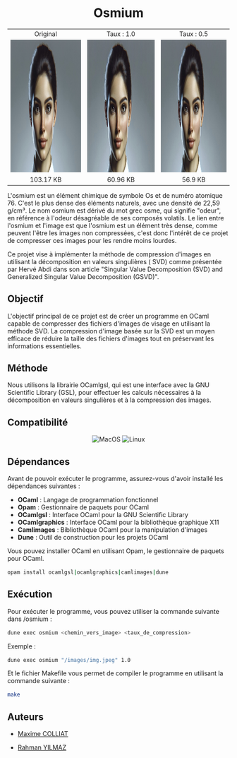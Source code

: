 <h1 align="center">Osmium</h1>

<table>
  <tr>
      <td align="center">
        Original
    </td>
     <td align="center">
        Taux : 1.0
    </td>
      <td align="center">
        Taux : 0.5
    </td>
    </tr>
  <tr>
    <td>
       <img src="https://github.com/Maxime-Cllt/Osmium/blob/main/documentation/images/ia1200x800.jpeg" width="300" height="300" alt="Image original">
    </td>
    <td>
       <img src="https://github.com/Maxime-Cllt/Osmium/blob/main/documentation/compresse/osmium_ia1200x800_%5Bpsnr%3D51.37%2Ctx%3D1.00%5D.jpeg" width="300" height="300" alt="Image compressé">
    </td>
 <td>
       <img src="https://github.com/Maxime-Cllt/Osmium/blob/main/documentation/compresse/osmium_ia1200x800_%5Bpsnr%3D51.14%2Ctx%3D0.50%5D.jpeg" width="300" height="300" alt="Image compressé">
    </td>
    </tr>
    <tr>
    <td align="center">
        103.17 KB
    </td>
    <td align="center">
        60.96 KB
    </td>
    <td align="center">
        56.9 KB
    </td>
    </tr>
</table>

L'osmium est un élément chimique de symbole Os et de numéro atomique 76. C'est le plus dense des éléments naturels, avec
une densité de 22,59 g/cm³.
Le nom osmium est dérivé du mot grec osme, qui signifie "odeur", en référence à l'odeur désagréable de ses composés
volatils.
Le lien entre l'osmium et l'image est que l'osmium est un élément très dense, comme peuvent l'être les images non
compressées, c'est donc l'intérêt de ce projet de compresser ces images pour les rendre moins lourdes.

Ce projet vise à implémenter la méthode de compression d'images en utilisant la décomposition en valeurs singulières (
SVD) comme présentée par Hervé Abdi dans son article "Singular Value Decomposition (SVD) and Generalized Singular Value
Decomposition (GSVD)".

## Objectif

L'objectif principal de ce projet est de créer un programme en OCaml capable de compresser des fichiers d'images de
visage en utilisant la méthode SVD. La compression d'image basée sur la SVD est un moyen efficace de réduire la taille
des fichiers d'images tout en préservant les informations essentielles.

## Méthode

Nous utilisons la librairie OCamlgsl, qui est une interface avec la GNU Scientific Library (GSL), pour effectuer les
calculs nécessaires à la décomposition en valeurs singulières et à la compression des images.

## Compatibilité

<p align="center">
    <img src="https://img.shields.io/badge/OS-MacOS-informational?style=flat&logo=apple&logoColor=white&color=2bbc8a" alt="MacOS" />
    <img src="https://img.shields.io/badge/OS-Linux-informational?style=flat&logo=linux&logoColor=white&color=2bbc8a" alt="Linux" />
</p>

## Dépendances

Avant de pouvoir exécuter le programme, assurez-vous d'avoir installé les dépendances suivantes :

- <b>OCaml</b> : Langage de programmation fonctionnel
- <b>Opam</b> : Gestionnaire de paquets pour OCaml
- <b>OCamlgsl</b> : Interface OCaml pour la GNU Scientific Library
- <b>OCamlgraphics</b> : Interface OCaml pour la bibliothèque graphique X11
- <b>Camlimages</b> : Bibliothèque OCaml pour la manipulation d'images
- <b>Dune</b> : Outil de construction pour les projets OCaml

Vous pouvez installer OCaml en utilisant Opam, le gestionnaire de paquets pour OCaml.

```bash
opam install ocamlgsl|ocamlgraphics|camlimages|dune
```

## Exécution

Pour exécuter le programme, vous pouvez utiliser la commande suivante dans /osmium :

```bash
dune exec osmium <chemin_vers_image> <taux_de_compression>
```

Exemple :

```bash
dune exec osmium "/images/img.jpeg" 1.0
```

Et le fichier Makefile vous permet de compiler le programme en utilisant la commande suivante :

```bash
make
```

## Auteurs

<ul>
      <li>
        <a
          href="https://github.com/Maxime-Cllt"
        >
          <p>Maxime COLLIAT</p>
        </a>
      </li>
      <li>
        <a
          href="https://github.com/Sudo-Rahman"
        >
          <p>Rahman YILMAZ</p>
        </a>
      </li>
</ul>
